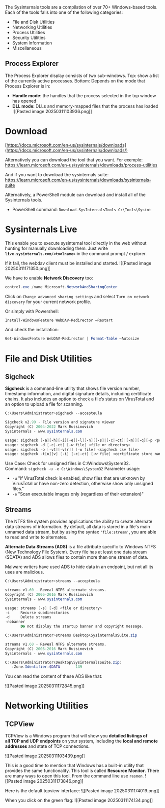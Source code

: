 The Sysinternals tools are a compilation of over 70+ Windows-based tools. Each of the tools falls into one of the following categories:

- File and Disk Utilities
- Networking Utilities
- Process Utilities
- Security Utilities
- System Information
- Miscellaneous
## Process Explorer
The Process Explorer display consists of two sub-windows.
Top: show a list of the currently active processes.
Bottom: Depends on the mode that Process Explorer is in:
- **Handle mode**: the handles that the process selected in the top window has opened
- **DLL mode**: DLLs and memory-mapped files that the process has loaded
![[Pasted image 20250311103936.png]]

# Download
[https://docs.microsoft.com/en-us/sysinternals/downloads](https://docs.microsoft.com/en-us/sysinternals/downloads/)

Alternatively you can download the tool that you want.
For exemple:
https://learn.microsoft.com/en-us/sysinternals/downloads/process-utilities

And if you want to download the sysinternals suite:
https://learn.microsoft.com/en-us/sysinternals/downloads/sysinternals-suite

Alternatively, a PowerShell module can download and install all of the Sysinternals tools. 
- PowerShell command: `Download-SysInternalsTools C:\Tools\Sysint`
# Sysinternals Live
This enable you to execute sysinternal tool directly in the web without hunting for manually downloading them.
Just write **`live.sysinternals.com/<toolname>`** in the command prompt / explorer.

If it fail, the webdav client must be installed and started.
![[Pasted image 20250311171350.png]]

We have to enable **Network Discovery** too:
```powershell
control.exe /name Microsoft.NetworkAndSharingCenter
```

Click on `Change advanced sharing settings` and select `Turn on network discovery` for your current network profile.

Or simply with Powershell:
```powershell
Install-WindowsFeature WebDAV-Redirector –Restart
```
And check the installation:
```powershell
Get-WindowsFeature WebDAV-Redirector | Format-Table –Autosize
```
# File and Disk Utilities
## Sigcheck
**Sigcheck** is a command-line utility that shows file version number, timestamp information, and digital signature details, including certificate chains. It also includes an option to check a file’s status on VirusTotal and an option to upload a file for scanning.

```powershell
C:\Users\Administrator>sigcheck --accepteula

Sigcheck v2.90 - File version and signature viewer
Copyright (C) 2004-2022 Mark Russinovich
Sysinternals - www.sysinternals.com

usage: sigcheck [-a][-h][-i][-e][-l][-n][[-s]|[-c|-ct]|[-m]][-q][-p <policy GUID>][-r][-u][-vt][-v[r][s]][-f catalog file] [-w file] <file or directory>
usage: sigcheck -d [-c|-ct] [-w file] <file or directory>
usage: sigcheck -o [-vt][-v[r]] [-w file] <sigcheck csv file>
usage: sigcheck -t[u][v] [-i] [-c|-ct] [-w file] <certificate store name|*>
```

Use Case: Check for unsigned files in C:\Windows\System32.
Command: `sigcheck -u -e C:\Windows\System32`
Parameter usage:
- `-u` "If VirusTotal check is enabled, show files that are unknown by VirusTotal or have non-zero detection, otherwise show only unsigned files."
- `-e` "Scan executable images only (regardless of their extension)"
## Streams
The NTFS file system provides applications the ability to create alternate data streams of information. By default, all data is stored in a file's main unnamed data stream, but by using the syntax `'file:stream'`, you are able to read and write to alternates.

**Alternate Data Streams (ADS)** is a file attribute specific to Windows NTFS (New Technology File System). Every file has at least one data stream ($DATA) and ADS allows files to contain more than one stream of data.

Malware writers have used ADS to hide data in an endpoint, but not all its uses are malicious.

```powershell
C:\Users\Administrator>streams --accepteula

streams v1.60 - Reveal NTFS alternate streams.
Copyright (C) 2005-2016 Mark Russinovich
Sysinternals - www.sysinternals.com

usage: streams [-s] [-d] <file or directory>
-s     Recurse subdirectories
-d     Delete streams
-nobanner
       Do not display the startup banner and copyright message.
```

```powershell
C:\Users\Administrator>streams Desktop\SysinternalsSuite.zip

streams v1.60 - Reveal NTFS alternate streams.
Copyright (C) 2005-2016 Mark Russinovich
Sysinternals - www.sysinternals.com

C:\Users\Administrator\Desktop\SysinternalsSuite.zip:
   :Zone.Identifier:$DATA       139
```

You can read the content of these ADS like that:

![[Pasted image 20250311172845.png]]
# Networking Utilities

## TCPView
TCPView is a Windows program that will show you **detailed listings of all TCP and UDP endpoints** on your system, including the **local and remote addresses** and state of TCP connections.

![[Pasted image 20250311103439.png]]

This is a good time to mention that Windows has a built-in utility that provides the same functionality. This tool is called **Resource Monitor**. There are many ways to open this tool. From the command line use `resmon`.
![[Pasted image 20250311173846.png]]

Here is the default tcpview interface:
![[Pasted image 20250311174019.png]]

When you click on the green flag:
![[Pasted image 20250311174134.png]]